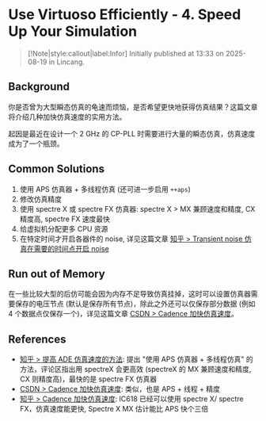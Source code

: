 # Use Virtuoso Efficiently - 4. Speed Up Your Simulation

> [!Note|style:callout|label:Infor]
Initially published at 13:33 on 2025-08-19 in Lincang.

## Background

你是否曾为大型瞬态仿真的龟速而烦恼，是否希望更快地获得仿真结果？这篇文章将介绍几种加快仿真速度的实用方法。

起因是最近在设计一个 2 GHz 的 CP-PLL 时需要进行大量的瞬态仿真，仿真速度成为了一个瓶颈。

## Common Solutions

1. 使用 APS 仿真器 + 多线程仿真 (还可进一步启用 `++aps`)
2. 修改仿真精度
3. 使用 spectre X 或 spectre FX 仿真器: spectre X > MX 兼顾速度和精度, CX 精度高, spectre FX 速度最快
4. 给虚拟机分配更多 CPU 资源
5. 在特定时间才开启各器件的 noise, 详见这篇文章 [知乎 > Transient noise 仿真在需要的时间点开启 noise](https://zhuanlan.zhihu.com/p/9915953761)





## Run out of Memory

在一些比较大型的后仿可能会因为内存不足导致仿真挂掉，这时可以设置仿真器需要保存的电压节点 (默认是保存所有节点)，除此之外还可以仅保存部分数据 (例如 4 个数据点仅保存一个)，详见这篇文章 [CSDN > Cadence 加快仿真速度](https://blog.csdn.net/qq_47452573/article/details/137106350)。



## References

- [知乎 > 提高 ADE 仿真速度的方法](https://zhuanlan.zhihu.com/p/675062591): 提出 "使用 APS 仿真器 + 多线程仿真" 的方法，评论区指出用 spectreX 会更高效 (spectreX 的 MX 兼顾速度和精度, CX 则精度高)，最快的是 spectre FX 仿真器
- [CSDN > Cadence 加快仿真速度](https://blog.csdn.net/qq_47452573/article/details/137106350): 类似，也是 APS + 线程 + 精度
- [知乎 > Cadence 加快仿真速度](https://zhuanlan.zhihu.com/p/680258606):  IC618 已经可以使用 spectre X/ spectre FX，仿真速度能更快, Spectre X MX 估计能比 APS 快个三倍


